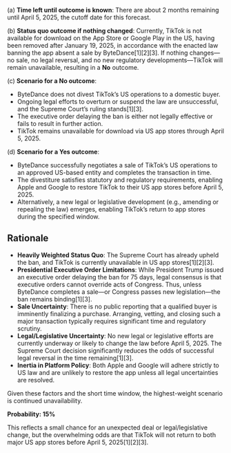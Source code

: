 (a) **Time left until outcome is known**:
There are about 2 months remaining until April 5, 2025, the cutoff date for this forecast.

(b) **Status quo outcome if nothing changed**:
Currently, TikTok is not available for download on the App Store or Google Play in the US, having been removed after January 19, 2025, in accordance with the enacted law banning the app absent a sale by ByteDance[1][2][3]. If nothing changes—no sale, no legal reversal, and no new regulatory developments—TikTok will remain unavailable, resulting in a **No** outcome.

(c) **Scenario for a No outcome**:
- ByteDance does not divest TikTok’s US operations to a domestic buyer.
- Ongoing legal efforts to overturn or suspend the law are unsuccessful, and the Supreme Court’s ruling stands[1][3].
- The executive order delaying the ban is either not legally effective or fails to result in further action.
- TikTok remains unavailable for download via US app stores through April 5, 2025.

(d) **Scenario for a Yes outcome**:
- ByteDance successfully negotiates a sale of TikTok’s US operations to an approved US-based entity and completes the transaction in time.
- The divestiture satisfies statutory and regulatory requirements, enabling Apple and Google to restore TikTok to their US app stores before April 5, 2025.
- Alternatively, a new legal or legislative development (e.g., amending or repealing the law) emerges, enabling TikTok’s return to app stores during the specified window.

## Rationale

- **Heavily Weighted Status Quo**: The Supreme Court has already upheld the ban, and TikTok is currently unavailable in US app stores[1][2][3].
- **Presidential Executive Order Limitations**: While President Trump issued an executive order delaying the ban for 75 days, legal consensus is that executive orders cannot override acts of Congress. Thus, unless ByteDance completes a sale—or Congress passes new legislation—the ban remains binding[1][3].
- **Sale Uncertainty**: There is no public reporting that a qualified buyer is imminently finalizing a purchase. Arranging, vetting, and closing such a major transaction typically requires significant time and regulatory scrutiny.
- **Legal/Legislative Uncertainty**: No new legal or legislative efforts are currently underway or likely to change the law before April 5, 2025. The Supreme Court decision significantly reduces the odds of successful legal reversal in the time remaining[1][3].
- **Inertia in Platform Policy**: Both Apple and Google will adhere strictly to US law and are unlikely to restore the app unless all legal uncertainties are resolved.

Given these factors and the short time window, the highest-weight scenario is continued unavailability.

**Probability: 15%**

This reflects a small chance for an unexpected deal or legal/legislative change, but the overwhelming odds are that TikTok will not return to both major US app stores before April 5, 2025[1][2][3].